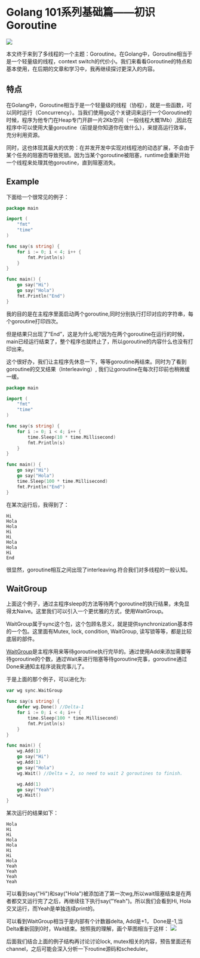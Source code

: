 # Golang 101系列基础篇——初识Goroutine

![](http://res.cloudinary.com/dxdsd8err/image/upload/v1522303339/gophercomplex1_duq7fh.jpg)

本文终于来到了多线程的一个主题：Goroutine。在Golang中，Goroutine相当于是一个轻量级的线程，context switch的代价小。我们来看看Goroutine的特点和基本使用，在后期的文章和学习中，我再继续探讨更深入的内容。
<!--more-->

## 特点
在Golang中，Goroutine相当于是一个轻量级的线程（协程），就是一些函数，可以同时运行（Concurrency）。当我们使用go这个关键词来运行一个Goroutine的时候，程序为他专门在Heap专门开辟一片2Kb空间（一般线程大概1Mb）,因此在程序中可以使用大量goroutine（前提是你知道你在做什么），来提高运行效率，充分利用资源。

同时，这也体现其最大的优势：在并发开发中实现对线程池的动态扩展，不会由于某个任务的阻塞而导致死锁。因为当某个goroutine被阻塞，runtime会重新开始一个线程来处理其他goroutine，直到阻塞消失。

## Example
下面给一个很常见的例子：

``` go
package main

import (
	"fmt"
	"time"
)

func say(s string) {
	for i := 0; i < 4; i++ {
		fmt.Println(s)
	}
}

func main() {
	go say("Hi")
	go say("Hola")
	fmt.Println("End")
}

```
我的目的是在主程序里面启动两个goroutine,同时分别执行打印对应的字符串，每个goroutine打印四次。

但是结果只出现了“End”，这是为什么呢?因为在两个goroutine在运行的时候，main已经运行结束了，整个程序也就终止了，所以goroutine的内容什么也没有打印出来。

这个很好办，我们让主程序先休息一下，等等goroutine再结束。同时为了看到goroutine的交叉结果（Interleaving）, 我们让goroutine在每次打印前也稍微缓一缓。

``` go
package main

import (
	"fmt"
	"time"
)

func say(s string) {
	for i := 0; i < 4; i++ {
		time.Sleep(10 * time.Millisecond)
		fmt.Println(s)
	}
}

func main() {
	go say("Hi")
	go say("Hola")
	time.Sleep(100 * time.Millisecond)
	fmt.Println("End")
}

```
在某次运行后，我得到了：

```
Hi
Hola
Hola
Hi
Hi
Hola
Hola
Hi
End
```
很显然，goroutine相互之间出现了interleaving.符合我们对多线程的一般认知。

## WaitGroup
上面这个例子，通过主程序sleep的方法等待两个goroutine的执行结果，未免显得太Naive。这里我们可以引入一个更优雅的方式，使用WaitGroup。

WaitGroup属于sync这个包，这个包顾名思义，就是提供synchronization基本件的一个包。这里面有Mutex, lock, condition, WaitGroup, 读写锁等等，都是比较底层的部件。


[WaitGroup](https://golang.org/pkg/sync/#WaitGroup)是主程序用来等待goroutine执行完毕的。通过使用Add来添加需要等待goroutine的个数，通过Wait来进行阻塞等待goroutine完事，goroutine通过Done来通知主程序说我完事儿了。

于是上面的那个例子，可以进化为:

``` go
var wg sync.WaitGroup

func say(s string) {
	defer wg.Done() //Delta-1
	for i := 0; i < 4; i++ {
		time.Sleep(100 * time.Millisecond)
		fmt.Println(s)
	}
}

func main() {
	wg.Add(1)
	go say("Hi")
	wg.Add(1)
	go say("Hola")
	wg.Wait() //Delta = 2, so need to wait 2 goroutines to finish.

	wg.Add(1)
	go say("Yeah")
	wg.Wait()
}
```

某次运行的结果如下：
```
Hola
Hi
Hi
Hola
Hola
Hi
Hi
Hola
Yeah
Yeah
Yeah
Yeah
```

可以看到say("Hi")和say("Hola")被添加进了第一次wg,所以wait阻塞结束是在两者都交叉运行完了之后，再继续往下执行say("Yeah")。所以我们会看到Hi, Hola交叉运行，而Yeah是单独连续print的。

可以看到WaitGroup相当于是内部有个计数器delta, Add是+1， Done是-1,当Delta重新回到0时，Wait结束。按照我的理解，画个草图相当于这样：
![](http://res.cloudinary.com/dxdsd8err/image/upload/c_scale,w_948/v1522302921/1.pic_xsnlt0.jpg)

后面我们结合上面的例子结构再讨论讨论lock, mutex相关的内容，预告里面还有channel，之后可能会深入分析一下routine源码和scheduler。